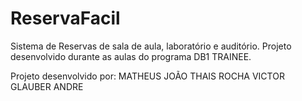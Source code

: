 # ReservaFacil
Sistema de Reservas de sala de aula, laboratório e auditório. Projeto desenvolvido durante as aulas do programa DB1 TRAINEE.

Projeto desenvolvido por:
MATHEUS
JOÃO
THAIS ROCHA
VICTOR GLAUBER
ANDRE
